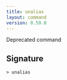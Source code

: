 ```yaml
---
title: unalias
layout: command
version: 0.59.0
---
```


Deprecated command

## Signature

```> unalias ```
